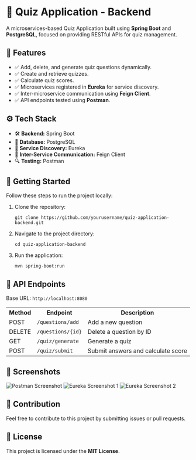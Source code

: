 <h1>📌 Quiz Application - Backend</h1>
  <p>A microservices-based Quiz Application built using <strong>Spring Boot</strong> and <strong>PostgreSQL</strong>, focused on providing RESTful APIs for quiz management.</p>

  <h2>📢 Features</h2>
  <ul>
    <li>✅ Add, delete, and generate quiz questions dynamically.</li>
    <li>✅ Create and retrieve quizzes.</li>
    <li>✅ Calculate quiz scores.</li>
    <li>✅ Microservices registered in <strong>Eureka</strong> for service discovery.</li>
    <li>✅ Inter-microservice communication using <strong>Feign Client</strong>.</li>
    <li>✅ API endpoints tested using <strong>Postman</strong>.</li>
  </ul>

  <h2>⚙️ Tech Stack</h2>
  <ul>
    <li>🛠️ <strong>Backend:</strong> Spring Boot</li>
    <li>💾 <strong>Database:</strong> PostgreSQL</li>
    <li>🛜 <strong>Service Discovery:</strong> Eureka</li>
    <li>🔄 <strong>Inter-Service Communication:</strong> Feign Client</li>
    <li>🔍 <strong>Testing:</strong> Postman</li>
  </ul>

  <h2>🚀 Getting Started</h2>
  <p>Follow these steps to run the project locally:</p>
  <ol>
    <li>Clone the repository:
      <pre><code>git clone https://github.com/yourusername/quiz-application-backend.git</code></pre>
    </li>
    <li>Navigate to the project directory:
      <pre><code>cd quiz-application-backend</code></pre>
    </li>
    <li>Run the application:
      <pre><code>mvn spring-boot:run</code></pre>
    </li>
  </ol>

  <h2>📡 API Endpoints</h2>
  <p>Base URL: <code>http://localhost:8080</code></p>
  <table>
    <tr>
      <th>Method</th>
      <th>Endpoint</th>
      <th>Description</th>
    </tr>
    <tr>
      <td>POST</td>
      <td><code>/questions/add</code></td>
      <td>Add a new question</td>
    </tr>
    <tr>
      <td>DELETE</td>
      <td><code>/questions/{id}</code></td>
      <td>Delete a question by ID</td>
    </tr>
    <tr>
      <td>GET</td>
      <td><code>/quiz/generate</code></td>
      <td>Generate a quiz</td>
    </tr>
    <tr>
      <td>POST</td>
      <td><code>/quiz/submit</code></td>
      <td>Submit answers and calculate score</td>
    </tr>
  </table>

  <h2>📱 Screenshots</h2>
  <img src="https://github.com/user-attachments/assets/deb4bfe7-1aa8-4f0c-84a9-469e750f1430" alt="Postman Screenshot" />
  <img src="https://github.com/user-attachments/assets/4c65e305-87d0-4493-beaa-212d2d1b6f46" alt="Eureka Screenshot 1" />
  <img src="https://github.com/user-attachments/assets/8e648b5c-18df-4d8a-9d88-289fc40a5805" alt="Eureka Screenshot 2" />

  <h2>🤝 Contribution</h2>
  <p>Feel free to contribute to this project by submitting issues or pull requests.</p>

  <h2>📜 License</h2>
  <p>This project is licensed under the <strong>MIT License</strong>.</p>
